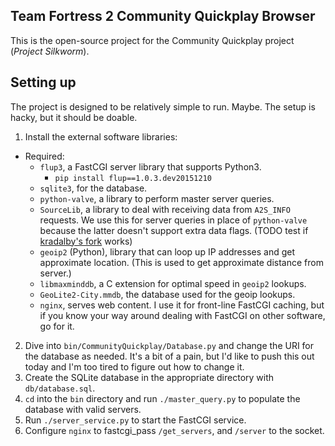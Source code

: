 Team Fortress 2 Community Quickplay Browser
-------------------------------------------

This is the open-source project for the Community Quickplay project (*Project Silkworm*).


## Setting up

The project is designed to be relatively simple to run.  Maybe.  The setup is hacky, but
it should be doable.

1. Install the external software libraries:
  * Required:
    * `flup3`, a FastCGI server library that supports Python3.
      * `pip install flup==1.0.3.dev20151210`
	* `sqlite3`, for the database.
    * `python-valve`, a library to perform master server queries.
    * `SourceLib`, a library to deal with receiving data from `A2S_INFO` requests.
      We use this for server queries in place of `python-valve` because the latter doesn't
      support extra data flags.  (TODO test if [kradalby's fork][sl-fork] works)
    * `geoip2` (Python), library that can loop up IP addresses and get approximate location.
      (This is used to get approximate distance from server.)
    * `libmaxminddb`, a C extension for optimal speed in `geoip2` lookups.
    * `GeoLite2-City.mmdb`, the database used for the geoip lookups.
    * `nginx`, serves web content.  I use it for front-line FastCGI caching, but if you know
      your way around dealing with FastCGI on other software, go for it.
2.  Dive into `bin/CommunityQuickplay/Database.py` and change the URI for the database as
	needed.  It's a bit of a pain, but I'd like to push this out today and I'm too tired to
	figure out how to change it.
3.  Create the SQLite database in the appropriate directory with `db/database.sql`.
4.  `cd` into the `bin` directory and run `./master_query.py` to populate the database with
	valid servers.
5.	Run `./server_service.py` to start the FastCGI service.
6.	Configure `nginx` to fastcgi_pass `/get_servers`, and `/server` to the socket.

[sl-fork]: https://github.com/kradalby/SourceLib